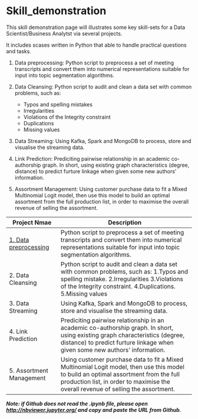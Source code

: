 # Skill_demonstration

This skill demonstration page will illustrates some key skill-sets for a Data Scientist/Business Analytst via several projects.

It includes scases written in Python that able to handle practical questions and tasks.
     
  1. Data preprocessing: Python script to preprocess a set of meeting transcripts and convert them into numerical representations
  suitable for input into topic segmentation algorithms.
  
  2. Data Cleansing: Python script to audit and clean a data set with common problems, such as:
      - Typos and spelling mistakes 
      - Irregularities
      - Violations of the Integrity constraint
      - Duplications
      - Missing values
    
  3. Data Streaming: Using Kafka, Spark and MongoDB to process, store and visualise the streaming data.
  
  4. Link Prediction: Prediciting pairwise relationship in an academic co-authorship graph. In short, using existing graph characteristics (degree, distance) to predict furture linkage when given some new authors' information.
  
  5. Assortment Management: Using customer purchase data to fit a Mixed Multinomial Logit model, then use this model to build an optimal assortment from the full production list, in order to maximise the overall revenue of selling the assortment.  
  
| Project Nmae  | Description |
| ------------- | ------------- |
| [1. Data preprocessing](https://github.com/cyric90/Skill_demonstration/tree/master/Python/Data%20cleansing)  | Python script to preprocess a set of meeting transcripts and convert them into numerical representations suitable for input into topic segmentation algorithms.  |
| 2. Data Cleansing  | Python script to audit and clean a data set with common problems, such as: 1.Typos and spelling mistake. 2.Irregularities 3.Violations of the Integrity constraint. 4.Duplications. 5.Missing values |
| 3. Data Streaming  | Using Kafka, Spark and MongoDB to process, store and visualise the streaming data.  |
| 4. Link Prediction | Prediciting pairwise relationship in an academic co-authorship graph. In short, using existing graph characteristics (degree, distance) to predict furture linkage when given some new authors' information.  |
|  5. Assortment Management  | Using customer purchase data to fit a Mixed Multinomial Logit model, then use this model to build an optimal assortment from the full production list, in order to maximise the overall revenue of selling the assortment.  |
  
 ***Note: if Github does not read the .ipynb file, please open http://nbviewer.jupyter.org/ and copy and paste the URL from Github.***
